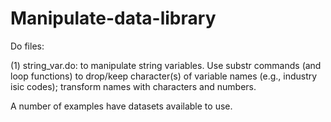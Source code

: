 # Manipulate-data-library

Do files:

(1) string_var.do: to manipulate string variables. Use substr commands (and loop functions) to drop/keep character(s) of variable names (e.g., industry isic codes); transform names with characters and numbers.

A number of examples have datasets available to use. 
